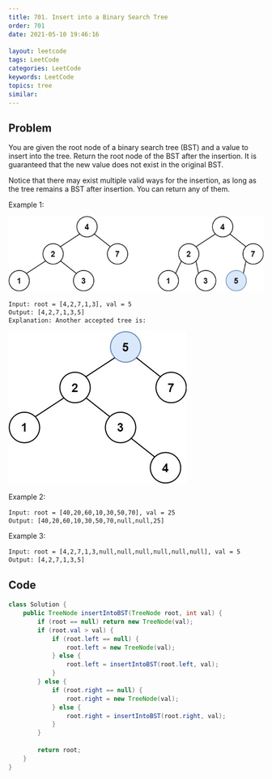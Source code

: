 ```yaml
---
title: 701. Insert into a Binary Search Tree
order: 701
date: 2021-05-10 19:46:16

layout: leetcode
tags: LeetCode
categories: LeetCode
keywords: LeetCode
topics: tree
similar:
---
```


## Problem

You are given the root node of a binary search tree (BST) and a value to insert into the tree. Return the root node of the BST after the insertion. It is guaranteed that the new value does not exist in the original BST.

Notice that there may exist multiple valid ways for the insertion, as long as the tree remains a BST after insertion. You can return any of them.



Example 1:

![image tooltip here](./assets/701.jpeg)

```
Input: root = [4,2,7,1,3], val = 5
Output: [4,2,7,1,3,5]
Explanation: Another accepted tree is:
```

![image tooltip here](./assets/701-2.jpeg)

Example 2:

```
Input: root = [40,20,60,10,30,50,70], val = 25
Output: [40,20,60,10,30,50,70,null,null,25]
```
Example 3:
```
Input: root = [4,2,7,1,3,null,null,null,null,null,null], val = 5
Output: [4,2,7,1,3,5]
```


## Code

```java
class Solution {
    public TreeNode insertIntoBST(TreeNode root, int val) {
        if (root == null) return new TreeNode(val);
        if (root.val > val) {
            if (root.left == null) {
                root.left = new TreeNode(val);
            } else {
                root.left = insertIntoBST(root.left, val);
            }
        } else {
            if (root.right == null) {
                root.right = new TreeNode(val);
            } else {
                root.right = insertIntoBST(root.right, val);
            }
        }

        return root;
    }
}
```
